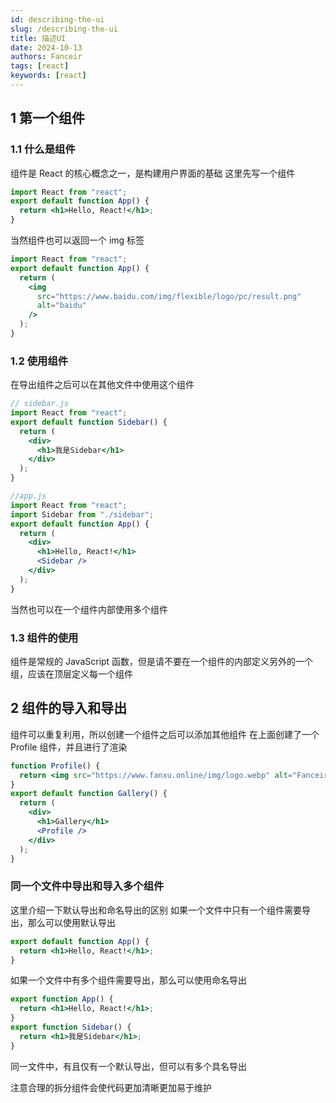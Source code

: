```yaml
---
id: describing-the-ui
slug: /describing-the-ui
title: 描述UI
date: 2024-10-13
authors: Fanceir
tags: [react]
keywords: [react]
---
```


## 1 第一个组件

### 1.1 什么是组件

组件是 React 的核心概念之一，是构建用户界面的基础
这里先写一个组件

```jsx
import React from "react";
export default function App() {
  return <h1>Hello, React!</h1>;
}
```

当然组件也可以返回一个 img 标签

```jsx
import React from "react";
export default function App() {
  return (
    <img
      src="https://www.baidu.com/img/flexible/logo/pc/result.png"
      alt="baidu"
    />
  );
}
```

### 1.2 使用组件

在导出组件之后可以在其他文件中使用这个组件

```jsx
// sidebar.js
import React from "react";
export default function Sidebar() {
  return (
    <div>
      <h1>我是Sidebar</h1>
    </div>
  );
}

//app.js
import React from "react";
import Sidebar from "./sidebar";
export default function App() {
  return (
    <div>
      <h1>Hello, React!</h1>
      <Sidebar />
    </div>
  );
}
```

当然也可以在一个组件内部使用多个组件

### 1.3 组件的使用

组件是常规的 JavaScript 函数，但是请不要在一个组件的内部定义另外的一个组，应该在顶层定义每一个组件

## 2 组件的导入和导出

组件可以重复利用，所以创建一个组件之后可以添加其他组件
在上面创建了一个 Profile 组件，并且进行了渲染

```jsx
function Profile() {
  return <img src="https://www.fanxu.online/img/logo.webp" alt="Fanceir" />;
}
export default function Gallery() {
  return (
    <div>
      <h1>Gallery</h1>
      <Profile />
    </div>
  );
}
```

### 同一个文件中导出和导入多个组件

这里介绍一下默认导出和命名导出的区别
如果一个文件中只有一个组件需要导出，那么可以使用默认导出

```jsx
export default function App() {
  return <h1>Hello, React!</h1>;
}
```

如果一个文件中有多个组件需要导出，那么可以使用命名导出

```jsx
export function App() {
  return <h1>Hello, React!</h1>;
}
export function Sidebar() {
  return <h1>我是Sidebar</h1>;
}
```

同一文件中，有且仅有一个默认导出，但可以有多个具名导出

注意合理的拆分组件会使代码更加清晰更加易于维护
